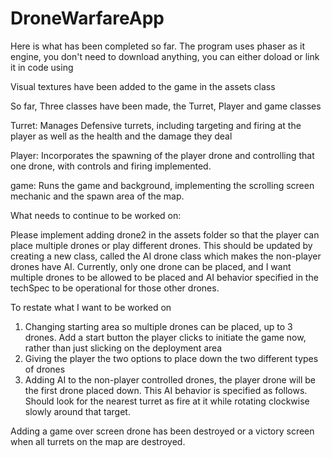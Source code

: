 # DroneWarfareApp
Here is what has been completed so far.
    The program uses phaser as it engine, you don't need to download anything, you can either doload or link it in code using 
    <script src="https://cdn.jsdelivr.net/npm/phaser@3.60.0/dist/phaser.min.js"></script>


Visual textures have been added to the game in the assets class

So far, Three classes have been made, the Turret, Player and game classes

Turret: Manages Defensive turrets, including targeting and firing at the player as well as the health and the damage they deal

Player: Incorporates the spawning of the player drone and controlling that one drone, with controls and firing implemented.

game: Runs the game and background, implementing the scrolling screen mechanic and the spawn area of the map.

What needs to continue to be worked on:

Please implement adding drone2 in the assets folder so that the player can place multiple drones or play different drones. This should be updated by creating a new class, called the AI drone class which makes the non-player drones have AI. Currently, only one drone can be placed, and I want multiple drones to be allowed to be placed and AI behavior specified in the techSpec to be operational for those other drones.

To restate what I want to be worked on

1. Changing starting area so multiple drones can be placed, up to 3 drones. Add a start button the player clicks to initiate the game now, rather than just slicking on the deployment area
2. Giving the player the two options to place down the two different types of drones
3. Adding AI to the non-player controlled drones, the player drone will be the first drone placed down. This AI behavior is specified as follows. Should look for the nearest turret as fire at it while rotating clockwise slowly around that target.


Adding a game over screen drone has been destroyed or a victory screen when all turrets on the map are destroyed.


